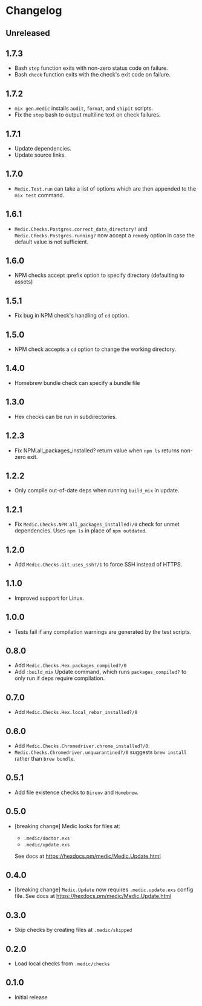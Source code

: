 # Changelog

## Unreleased

## 1.7.3

- Bash `step` function exits with non-zero status code on failure.
- Bash `check` function exits with the check's exit code on failure.

## 1.7.2

- `mix gen.medic` installs `audit`, `format`, and `shipit` scripts.
- Fix the `step` bash to output multiline text on check failures.

## 1.7.1

- Update dependencies.
- Update source links.

## 1.7.0

- `Medic.Test.run` can take a list of options which are then appended to the `mix test` command.

## 1.6.1

- `Medic.Checks.Postgres.correct_data_directory?` and `Medic.Checks.Postgres.running?` now accept a `remedy` option
  in case the default value is not sufficient.

## 1.6.0

- NPM checks accept :prefix option to specify directory (defaulting to assets)

## 1.5.1

- Fix bug in NPM check's handling of `cd` option.

## 1.5.0

- NPM check accepts a `cd` option to change the working directory.

## 1.4.0

- Homebrew bundle check can specify a bundle file

## 1.3.0

- Hex checks can be run in subdirectories.

## 1.2.3

- Fix NPM.all_packages_installed? return value when `npm ls` returns non-zero exit.

## 1.2.2

- Only compile out-of-date deps when running `build_mix` in update.

## 1.2.1

- Fix `Medic.Checks.NPM.all_packages_installed?/0` check for unmet dependencies. Uses `npm ls` in place of `npm outdated`.

## 1.2.0

- Add `Medic.Checks.Git.uses_ssh?/1` to force SSH instead of HTTPS.

## 1.1.0

- Improved support for Linux.

## 1.0.0

- Tests fail if any compilation warnings are generated by the test scripts.

## 0.8.0

- Add `Medic.Checks.Hex.packages_compiled?/0`
- Add `:build_mix` Update command, which runs `packages_compiled?` to only run if
  deps require compilation.

## 0.7.0

- Add `Medic.Checks.Hex.local_rebar_installed?/0`

## 0.6.0

- Add `Medic.Checks.Chromedriver.chrome_installed?/0`.
- `Medic.Checks.Chromedriver.unquarantined?/0` suggests `brew install` rather than `brew bundle`.

## 0.5.1

- Add file existence checks to `Direnv` and `Homebrew`.

## 0.5.0

- [breaking change] Medic looks for files at:

  - `.medic/doctor.exs`
  - `.medic/update.exs`

  See docs at https://hexdocs.pm/medic/Medic.Update.html

## 0.4.0

- [breaking change] `Medic.Update` now requires `.medic.update.exs` config file.
  See docs at https://hexdocs.pm/medic/Medic.Update.html

## 0.3.0

- Skip checks by creating files at `.medic/skipped`

## 0.2.0

- Load local checks from `.medic/checks`

## 0.1.0

- Initial release
